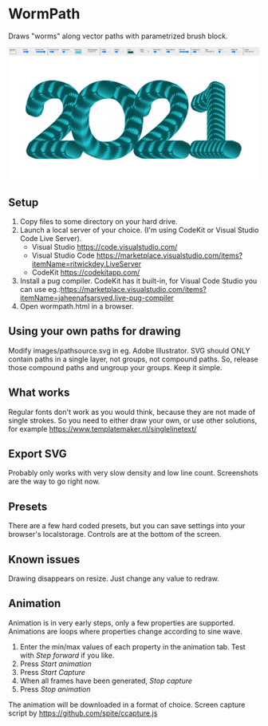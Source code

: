 # WormPath
 Draws "worms" along vector paths with parametrized brush block.

![Wormpath screenshot](/images/screenshot.png)

## Setup
 1. Copy files to some directory on your hard drive. 
 2. Launch a local server of your choice. (I'm using CodeKit or Visual Studio Code Live Server). 
    - Visual Studio https://code.visualstudio.com/  
    - Visual Studio Code https://marketplace.visualstudio.com/items?itemName=ritwickdey.LiveServer
    - CodeKit https://codekitapp.com/
 3. Install a pug compiler. CodeKit has it built-in, for Visual Code Studio you can use eg.:https://marketplace.visualstudio.com/items?itemName=jaheenafsarsyed.live-pug-compiler 
 3. Open wormpath.html in a browser.

## Using your own paths for drawing 
 Modify images/pathsource.svg in eg. Adobe Illustrator. SVG should ONLY contain paths in a single layer, not groups, not compound paths. So, release those compound paths and ungroup your groups. Keep it simple.

## What works
 Regular fonts don't work as you would think, because they are not made of single strokes. So you need to either draw your own, or use other solutions, for example https://www.templatemaker.nl/singlelinetext/

## Export SVG
 Probably only works with very slow density and low line count. Screenshots are the way to go right now.

## Presets
 There are a few hard coded presets, but you can save settings into your browser's localstorage. Controls are at the bottom of the screen.

## Known issues
 Drawing disappears on resize. Just change any value to redraw.

## Animation
 Animation is in very early steps, only a few properties are supported. Animations are loops where properties change according to sine wave. 
 1. Enter the min/max values of each property in the animation tab. Test with *Step forward* if you like.
 2. Press *Start animation*
 3. Press *Start Capture*
 4. When all frames have been generated, *Stop capture*
 5. Press *Stop animation*

 The animation will be downloaded in a format of choice.
 Screen capture script by https://github.com/spite/ccapture.js
